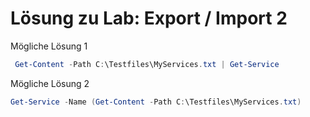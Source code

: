 # Lösung zu Lab: Export / Import 2


Mögliche Lösung 1
```powershell
 Get-Content -Path C:\Testfiles\MyServices.txt | Get-Service
```

Mögliche Lösung 2
```powershell
Get-Service -Name (Get-Content -Path C:\Testfiles\MyServices.txt)
```
